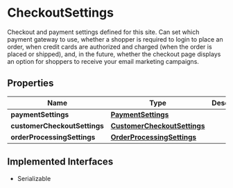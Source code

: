 

# CheckoutSettings

Checkout and payment settings defined for this site. Can set which payment gateway to use, whether a shopper is required to login to place an order,  when credit cards are authorized and charged (when the order is placed or shipped), and, in the future,   whether the checkout page displays an option for shoppers to receive your email marketing campaigns.

## Properties

| Name | Type | Description | Notes |
|------------ | ------------- | ------------- | -------------|
|**paymentSettings** | [**PaymentSettings**](PaymentSettings.md) |  |  [optional] |
|**customerCheckoutSettings** | [**CustomerCheckoutSettings**](CustomerCheckoutSettings.md) |  |  [optional] |
|**orderProcessingSettings** | [**OrderProcessingSettings**](OrderProcessingSettings.md) |  |  [optional] |


## Implemented Interfaces

* Serializable



